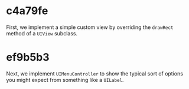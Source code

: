 # c4a79fe

First, we implement a simple custom view by overriding the 
`drawRect` method of a `UIView` subclass. 

# ef9b5b3

Next, we implement `UIMenuController` to show the typical
sort of options you might expect from something like a `UILabel`.


